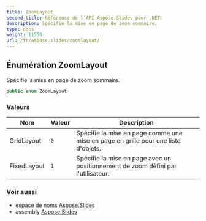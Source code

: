 ```yaml
---
title: ZoomLayout
second_title: Référence de l'API Aspose.Slides pour .NET
description: Spécifie la mise en page de zoom sommaire.
type: docs
weight: 11550
url: /fr/aspose.slides/zoomlayout/
---
```


## Énumération ZoomLayout

Spécifie la mise en page de zoom sommaire.

```csharp
public enum ZoomLayout
```

### Valeurs

| Nom | Valeur | Description |
| --- | --- | --- |
| GridLayout | `0` | Spécifie la mise en page comme une mise en page en grille pour une liste d'objets. |
| FixedLayout | `1` | Spécifie la mise en page avec un positionnement de zoom défini par l'utilisateur. |

### Voir aussi

* espace de noms [Aspose.Slides](../../aspose.slides)
* assembly [Aspose.Slides](../../)
